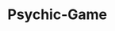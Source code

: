 # Psychic-Game

<!-- 
Instructions:
HJow does this game work?
    1. The computer randomly chooses a letter from the alphabet.
    2. The user chooses a letter from the alphabet, trying to match the computer's choice. 
    3. Computer is alerted that a key has been pressed by the user: document.onkeyup = function () {}
    4. IF:
        user guess = computer choice:
            add +1 point to wins variable
            reset "guesses left" to 9
            clear "your guesses so far"
        user guess != computer choice:
            subtract -1 point from "guesses left"
            keep guesses on screen until all 9 are used up
        WHEN:
            all 10 guesses are used up: 
                add +1 to losses column
                reset "guesses left" to 10
                clear "your guesses so far"

Variables needed:
    1. computerChoice - storing the computer's guessed variable
    2. userGuess - storing the user's letter guess
    3. wins - user guesses the letter correctly
    4. losses - user runs out of guesses
    5. guessesSoFar - current guesses for using during this round
*/
 -->